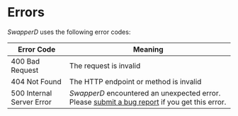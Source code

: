# Errors

*SwapperD* uses the following error codes:

Error Code | Meaning
---------- | -------
400 Bad Request | The request is invalid
404 Not Found | The HTTP endpoint or method is invalid
500 Internal Server Error | *SwapperD* encountered an unexpected error. Please [submit a bug report](mailto:technical@republicprotocol.com) if you get this error.
